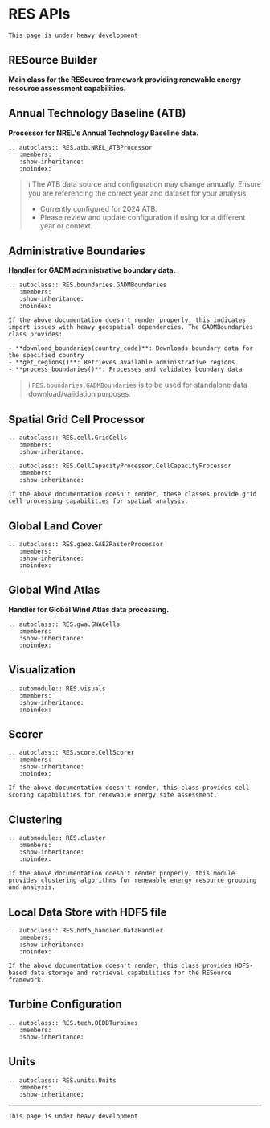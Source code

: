 # RES APIs
```{warning}
This page is under heavy development
```
## RESource Builder

**Main class for the RESource framework providing renewable energy resource assessment capabilities.**


## Annual Technology Baseline (ATB)

**Processor for NREL's Annual Technology Baseline data.**

```{eval-rst}
.. autoclass:: RES.atb.NREL_ATBProcessor
   :members:
   :show-inheritance:
   :noindex:
```

> ℹ️ The ATB data source and configuration may change annually. Ensure you are referencing the correct year and dataset for your analysis.
> * Currently configured for 2024 ATB.
> * Please review and update configuration if using for a different year or context.

## Administrative Boundaries

**Handler for GADM administrative boundary data.**

```{eval-rst}
.. autoclass:: RES.boundaries.GADMBoundaries
   :members:
   :show-inheritance:
   :noindex:
```

```{note}
If the above documentation doesn't render properly, this indicates import issues with heavy geospatial dependencies. The GADMBoundaries class provides:

- **download_boundaries(country_code)**: Downloads boundary data for the specified country
- **get_regions()**: Retrieves available administrative regions  
- **process_boundaries()**: Processes and validates boundary data
```

> ℹ️ `RES.boundaries.GADMBoundaries` is to be used for standalone data download/validation purposes.

## Spatial Grid Cell Processor

```{eval-rst}
.. autoclass:: RES.cell.GridCells
   :members:
   :show-inheritance:
```
```{eval-rst}
.. autoclass:: RES.CellCapacityProcessor.CellCapacityProcessor
   :members:
   :show-inheritance:
```

```{note}
If the above documentation doesn't render, these classes provide grid cell processing capabilities for spatial analysis.
```

## Global Land Cover
```{eval-rst}
.. autoclass:: RES.gaez.GAEZRasterProcessor
   :members:
   :show-inheritance:
   :noindex:
```

## Global Wind Atlas 

**Handler for Global Wind Atlas data processing.**

```{eval-rst}
.. autoclass:: RES.gwa.GWACells
   :members:
   :show-inheritance:
   :noindex:
```
## Visualization

```{eval-rst}
.. automodule:: RES.visuals
   :members:
   :show-inheritance:
   :noindex:
```

## Scorer

```{eval-rst}
.. autoclass:: RES.score.CellScorer
   :members:
   :show-inheritance:
   :noindex:
```

```{note}
If the above documentation doesn't render, this class provides cell scoring capabilities for renewable energy site assessment.
```

## Clustering

```{eval-rst}
.. automodule:: RES.cluster
   :members:
   :show-inheritance:
   :noindex:
```

```{note}
If the above documentation doesn't render properly, this module provides clustering algorithms for renewable energy resource grouping and analysis.
```

## Local Data Store with HDF5 file

```{eval-rst}
.. autoclass:: RES.hdf5_handler.DataHandler
   :members:
   :show-inheritance:
   :noindex:
```

```{note}
If the above documentation doesn't render, this class provides HDF5-based data storage and retrieval capabilities for the RESource framework.
```

## Turbine Configuration

```{eval-rst}
.. autoclass:: RES.tech.OEDBTurbines
   :members:
   :show-inheritance:
```

## Units

```{eval-rst}
.. autoclass:: RES.units.Units
   :members:
   :show-inheritance:
```

---
```{warning}
This page is under heavy development
```

